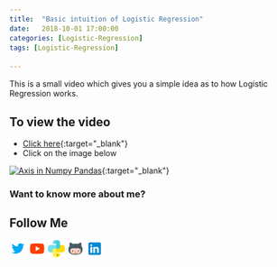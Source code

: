 ```yaml
---
title:  "Basic intuition of Logistic Regression"
date:   2018-10-01 17:00:00
categories: [Logistic-Regression]
tags: [Logistic-Regression]

---
```


This is a small video which gives you a simple idea as to how Logistic Regression works.


## To view the video
* [Click here](https://youtu.be/NLTo-7w3d60){:target="_blank"}
* Click on the image below

[![Axis in Numpy Pandas](http://img.youtube.com/vi/NLTo-7w3d60/0.jpg)](http://www.youtube.com/watch?v=NLTo-7w3d60){:target="_blank"}

### Want to know more about me?
## Follow Me
<a href="https://twitter.com/_bhaveshbhatt" target="_blank"><img class="ai-subscribed-social-icon" src="/assets/images/tw.png" width="30"></a>
<a href="https://www.youtube.com/bhaveshbhatt8791/" target="_blank"><img class="ai-subscribed-social-icon" src="/assets/images/ytb.png" width="30"></a>
<a href="https://www.youtube.com/PythonTricks/" target="_blank"><img class="ai-subscribed-social-icon" src="/assets/images/python_logo.png" width="30"></a>
<a href="https://github.com/bhattbhavesh91" target="_blank"><img class="ai-subscribed-social-icon" src="/assets/images/gthb.png" width="30"></a>
<a href="https://www.linkedin.com/in/bhattbhavesh91/" target="_blank"><img class="ai-subscribed-social-icon" src="/assets/images/lnkdn.png" width="30"></a>
